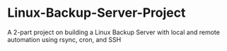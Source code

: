 # Linux-Backup-Server-Project
A 2-part project on building a Linux Backup Server with local and remote automation using rsync, cron, and SSH
